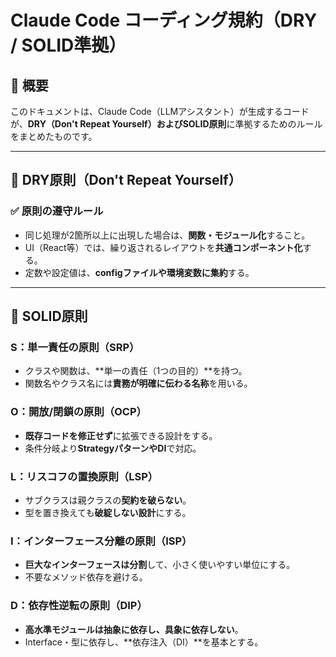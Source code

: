 # Claude Code コーディング規約（DRY / SOLID準拠）

## 🎯 概要

このドキュメントは、Claude Code（LLMアシスタント）が生成するコードが、**DRY（Don't Repeat Yourself）**および**SOLID原則**に準拠するためのルールをまとめたものです。

---

## 🔁 DRY原則（Don't Repeat Yourself）

### ✅ 原則の遵守ルール

- 同じ処理が2箇所以上に出現した場合は、**関数・モジュール化**すること。
- UI（React等）では、繰り返されるレイアウトを**共通コンポーネント化**する。
- 定数や設定値は、**configファイルや環境変数に集約**する。

---

## 🧱 SOLID原則

### S：単一責任の原則（SRP）

- クラスや関数は、**単一の責任（1つの目的）**を持つ。
- 関数名やクラス名には**責務が明確に伝わる名称**を用いる。

### O：開放/閉鎖の原則（OCP）

- **既存コードを修正せず**に拡張できる設計をする。
- 条件分岐より**StrategyパターンやDI**で対応。

### L：リスコフの置換原則（LSP）

- サブクラスは親クラスの**契約を破らない**。
- 型を置き換えても**破綻しない設計**にする。

### I：インターフェース分離の原則（ISP）

- **巨大なインターフェースは分割**して、小さく使いやすい単位にする。
- 不要なメソッド依存を避ける。

### D：依存性逆転の原則（DIP）

- **高水準モジュールは抽象に依存し、具象に依存しない**。
- Interface・型に依存し、**依存注入（DI）**を基本とする。
